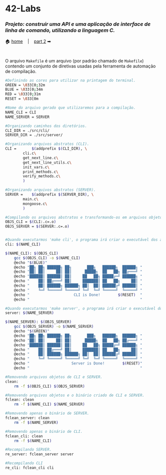 <h1>42-Labs</h1>

### _Projeto: construir uma API e uma aplicação de interface de linha de comando, utilizando a linguagem C._

🏠 [home](https://github.com/42sp/42labs-selection-process-v2-Vinicius-Santoro) &nbsp;&nbsp;&nbsp;|&nbsp;&nbsp;&nbsp; [part 2](https://github.com/42sp/42labs-selection-process-v2-Vinicius-Santoro/blob/main/42-labs/readmes/2.main.md) ➡

<h1></h1>

O arquivo `Makefile` é um arquivo (por padrão chamado de `Makefile`) contendo um conjunto de diretivas usadas pela ferramenta de automação de compilação.

```bash
#Definindo as cores para utilizar na printagem do terminal.
GREEN = \033[0;32m
BLUE = \033[0;34m
RED = \033[0;31m
RESET = \033[0m

#Nome do arquivo gerado que utilizaremos para a compilação.
NAME_CLI = CLI
NAME_SERVER = SERVER

#Organizando caminhos dos diretórios.
CLI_DIR = ./src/cli/
SERVER_DIR = ./src/server/

#Organizando arquivos abstratos (CLI).
CLI =		$(addprefix $(CLI_DIR), \
		cli.c\
		get_next_line.c\
		get_next_line_utils.c\
		init_vars.c\
		print_methods.c\
		verify_methods.c\
		)

#Organizando arquivos abstratos (SERVER).
SERVER =	$(addprefix $(SERVER_DIR), \
		main.c\
		mongoose.c\
		)

#Compilando os arquivos abstratos e transformando-os em arquivos objetos.
OBJS_CLI = $(CLI:.c=.o)
OBJS_SERVER = $(SERVER:.c=.o)


#Quando executarmos 'make cli', o programa irá criar o executável dos arquivos definidos no CLI.
cli: $(NAME_CLI)

$(NAME_CLI): $(OBJS_CLI)
	gcc $(OBJS_CLI) -o $(NAME_CLI)
	@echo "$(BLUE)"
	@echo "██╗ ██╗ ██████╗ ██╗       ███╗   ██████╗  ██████╗ "
	@echo "██║ ██║     ██║ ██║      █████╗  ██   ██╗ ██╔═══╝ "
	@echo "██████║ ██████║ ██║     ██   ██╗ █████╔═╝ ██████╗ "
	@echo "    ██║ ██╔═══╝ ██║     ███████║ ██   ██╗     ██║ "
	@echo "    ██║ ██████╗ ██████╗ ██║  ██║ ██████╔╝ ██████║ "
	@echo "    ╚═╝ ╚═════╝ ╚═════╝ ╚═╝  ╚═╝ ╚═════╝  ╚═════╝ "
	@echo "                    CLI is Done!        $(RESET)  "
	@echo "                                                  "

#Quando executarmos 'make server', o programa irá criar o executável dos arquivos definidos no SERVER.
server: $(NAME_SERVER)

$(NAME_SERVER): $(OBJS_SERVER)
	gcc $(OBJS_SERVER) -o $(NAME_SERVER)
	@echo "$(GREEN)"
	@echo "██╗ ██╗ ██████╗ ██╗       ███╗   ██████╗  ██████╗ "
	@echo "██║ ██║     ██║ ██║      █████╗  ██   ██╗ ██╔═══╝ "
	@echo "██████║ ██████║ ██║     ██   ██╗ █████╔═╝ ██████╗ "
	@echo "    ██║ ██╔═══╝ ██║     ███████║ ██   ██╗     ██║ "
	@echo "    ██║ ██████╗ ██████╗ ██║  ██║ ██████╔╝ ██████║ "
	@echo "    ╚═╝ ╚═════╝ ╚═════╝ ╚═╝  ╚═╝ ╚═════╝  ╚═════╝ "
	@echo "                   Server is Done!        $(RESET)"
	@echo "                                                  "

#Removendo arquivos objetos de CLI e SERVER.
clean:
	rm -f $(OBJS_CLI) $(OBJS_SERVER)

#Removendo arquivos objetos e o binário criado de CLI e SERVER.
fclean: clean
	rm -f $(NAME_CLI) $(NAME_SERVER)

#Removendo apenas o binário de SERVER.
fclean_server: clean
	rm -f $(NAME_SERVER)

#Removendo apenas o binário de CLI.
fclean_cli: clean
	rm -f $(NAME_CLI)

#Recompilando SERVER.
re_server: fclean_server server

#Recompilando CLI
re_cli: fclean_cli cli
```
